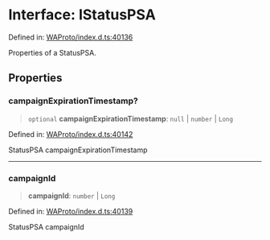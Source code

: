 # Interface: IStatusPSA

Defined in: [WAProto/index.d.ts:40136](https://github.com/Fokusdotid/Baileys/blob/58a03b5a49cf326e1050515994499cb0bb76662f/WAProto/index.d.ts#L40136)

Properties of a StatusPSA.

## Properties

### campaignExpirationTimestamp?

> `optional` **campaignExpirationTimestamp**: `null` \| `number` \| `Long`

Defined in: [WAProto/index.d.ts:40142](https://github.com/Fokusdotid/Baileys/blob/58a03b5a49cf326e1050515994499cb0bb76662f/WAProto/index.d.ts#L40142)

StatusPSA campaignExpirationTimestamp

***

### campaignId

> **campaignId**: `number` \| `Long`

Defined in: [WAProto/index.d.ts:40139](https://github.com/Fokusdotid/Baileys/blob/58a03b5a49cf326e1050515994499cb0bb76662f/WAProto/index.d.ts#L40139)

StatusPSA campaignId
